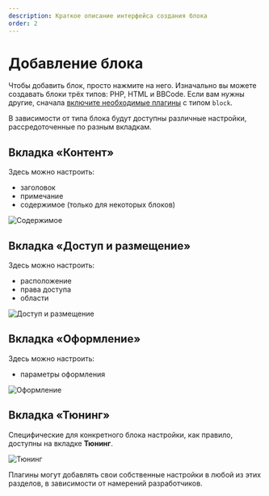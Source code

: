 ```yaml
---
description: Краткое описание интерфейса создания блока
order: 2
---
```


# Добавление блока

Чтобы добавить блок, просто нажмите на него. Изначально вы можете создавать блоки трёх типов: PHP, HTML и BBCode. Если вам нужны другие, сначала [включите необходимые плагины](../plugins/manage) с типом `block`.

В зависимости от типа блока будут доступны различные настройки, рассредоточенные по разным вкладкам.

## Вкладка «Контент»

Здесь можно настроить:

- заголовок
- примечание
- содержимое (только для некоторых блоков)

![Содержимое](content_tab.png)

## Вкладка «Доступ и размещение»

Здесь можно настроить:

- расположение
- права доступа
- области

![Доступ и размещение](access_tab.png)

## Вкладка «Оформление»

Здесь можно настроить:

- параметры оформления

![Оформление](appearance_tab.png)

## Вкладка «Тюнинг»

Специфические для конкретного блока настройки, как правило, доступны на вкладке **Тюнинг**.

![Тюнинг](tuning_tab.png)

Плагины могут добавлять свои собственные настройки в любой из этих разделов, в зависимости от намерений разработчиков.
